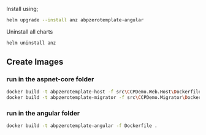 Install using;

```bash
helm upgrade --install anz abpzerotemplate-angular
```

Uninstall all charts

```bash
helm uninstall anz
```

## Create Images

### run in the aspnet-core folder
```bash
docker build -t abpzerotemplate-host -f src\CCPDemo.Web.Host\Dockerfile .
docker build -t abpzerotemplate-migrator -f src\CCPDemo.Migrator\Dockerfile .
```

### run in the angular folder
```bash
docker build -t abpzerotemplate-angular -f Dockerfile . 
```
